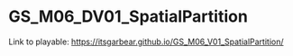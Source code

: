 # GS_M06_DV01_SpatialPartition
Link to playable: https://itsgarbear.github.io/GS_M06_V01_SpatialPartition/
